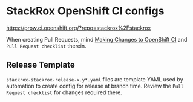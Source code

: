 # StackRox OpenShift CI configs

https://prow.ci.openshift.org/?repo=stackrox%2Fstackrox

When creating Pull Requests, mind [Making Changes to OpenShift
CI](https://docs.engineering.redhat.com/display/StackRox/Making+changes+to+OpenShift+CI)
and `Pull Request checklist` therein.

## Release Template

`stackrox-stackrox-release-x.y*.yaml` files are template YAML used by automation
to create config for release at branch time. Review the `Pull Request checklist`
for changes required there.

